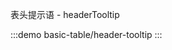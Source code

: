 <!-- 基本使用

:::demo
basic-table/basic
::: -->

<!-- 操作栏和操作列

:::demo
basic-table/operations-with-actions
::: -->

<!-- 表格数据单选

:::demo
basic-table/radio-selection
::: -->

<!-- 表格数据多选

:::demo
basic-table/selection
::: -->

<!-- 序号

:::demo
basic-table/index
::: -->

<!-- 展开，与expand插槽

:::demo
basic-table/expand
::: -->

<!-- 自定义表头 - render/h

:::demo
basic-table/custom-header-h
::: -->

<!-- 自定义表头 - render/jsx

:::demo
basic-table/custom-header-jsx
::: -->

<!-- 自定义表头 - render/slot

:::demo
basic-table/custom-header-slot
::: -->

<!--
自定义列模板 - render/h

:::demo
basic-table/custom-column-h
::: -->

<!-- 自定义列模板 - render/jsx

:::demo
basic-table/custom-column-jsx
::: -->

<!-- 自定义列模板 - slot

:::demo
basic-table/custom-column-slot
::: -->

<!-- 自定义列模板 - display type

:::demo
basic-table/custom-column-display
::: -->
<!--
格式化数据 - formatter

您可以传入`formatter`格式化单元格数据，请注意`formatter`也是`ElPlus`的table组件提供的属性，但原`formatter`的回调参数为`(row: any, column: any, cellValue: any, index: number)`，
这不是一个好的函数传参形式，参数多于2个的情况下，应将函数参数定义为一个对象，使用时使用解构得到想要的参数，因此`formatter`在`BasicTable`里被重写了，以下为对比
原`formatter`的回调参数为`(row: any, column: any, cellValue: any, index: number)`
`BasicTable`的回调参数为`( params : { row: any, column: any, value: any, rowIndex: number ,   schema: TableSchema ,})`
`formatter`函数的执行结果除了作为单元格数据的渲染内容外，若您传入了`display`，也会作为`display`对应组件的value值传入组件内部，例如下例中的状态栏
:::demo
basic-table/formatter
::: -->

表头提示语 - headerTooltip

:::demo
basic-table/header-tooltip
:::

<!-- 使用hook - useTableData

:::demo
basic-table/use-table-data
::: -->

<!-- 使用hook - useTableSelection

:::demo
basic-table/use-table-selection
::: -->

<!-- 使用hook - useTableRadioSelection

:::demo
basic-table/use-table-radio-selection
::: -->

<!-- 使用hook - page

:::demo
basic-table/map-page-field
::: -->
<!--
搜索的布局，与省略

:::demo
basic-table/search
::: -->

<!-- 搜索的布局 inline-search-button

:::demo
basic-table/search
::: -->

